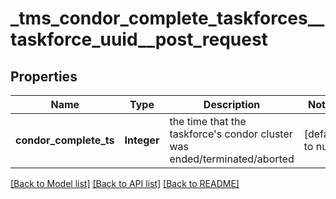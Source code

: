 # _tms_condor_complete_taskforces__taskforce_uuid__post_request
## Properties

| Name | Type | Description | Notes |
|------------ | ------------- | ------------- | -------------|
| **condor\_complete\_ts** | **Integer** | the time that the taskforce&#39;s condor cluster was ended/terminated/aborted | [default to null] |

[[Back to Model list]](../README.md#documentation-for-models) [[Back to API list]](../README.md#documentation-for-api-endpoints) [[Back to README]](../README.md)

